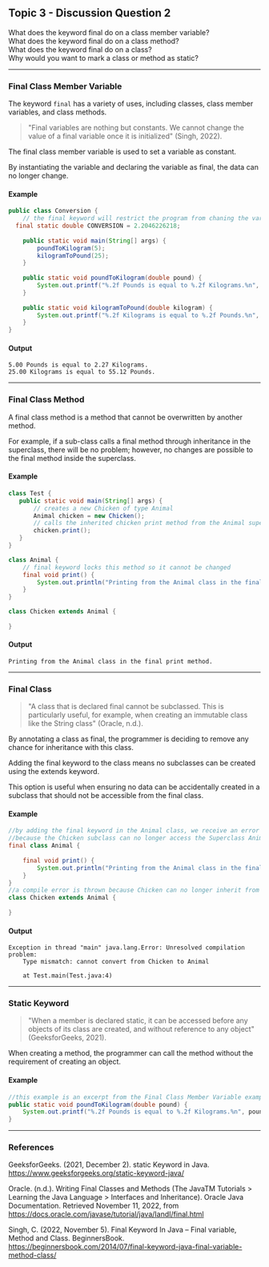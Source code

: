 ## Topic 3 - Discussion Question 2

What does the keyword final do on a class member variable?<br>
What does the keyword final do on a class method?<br>
What does the keyword final do on a class?<br>
Why would you want to mark a class or method as static?<br>

---
### Final Class Member Variable 

The keyword `final` has a variety of uses, including classes, class member variables, and class methods.

> "Final variables are nothing but constants. We cannot change the value of a final variable once it is initialized" (Singh, 2022).

The final class member variable is used to set a variable as constant. 

By instantiating the variable and declaring the variable as final, the data can no longer change.

#### Example
``` Java
public class Conversion {
	// the final keyword will restrict the program from chaning the variable
  final static double CONVERSION = 2.2046226218;
	
	public static void main(String[] args) {
		poundToKilogram(5);
		kilogramToPound(25);
	}
	
	public static void poundToKilogram(double pound) {
		System.out.printf("%.2f Pounds is equal to %.2f Kilograms.%n", pound, (pound / CONVERSION));
	}
	
	public static void kilogramToPound(double kilogram) {
		System.out.printf("%.2f Kilograms is equal to %.2f Pounds.%n", kilogram, (kilogram * CONVERSION));
	}
}
```
#### Output
```
5.00 Pounds is equal to 2.27 Kilograms.
25.00 Kilograms is equal to 55.12 Pounds.
```
---
### Final Class Method
A final class method is a method that cannot be overwritten by another method. 

For example, if a sub-class calls a final method through inheritance in the superclass, there will be no problem; however, no changes are possible to the final method inside the superclass.

#### Example
``` Java	     
class Test {  
   public static void main(String[] args) {
	   // creates a new Chicken of type Animal
	   Animal chicken = new Chicken();
	   // calls the inherited chicken print method from the Animal superclass
	   chicken.print();
   }
}

class Animal {
	// final keyword locks this method so it cannot be changed
	final void print() {
		System.out.println("Printing from the Animal class in the final print method.");
	}
}

class Chicken extends Animal {
	
}
```
#### Output
```
Printing from the Animal class in the final print method.
```
---
### Final Class
> "A class that is declared final cannot be subclassed. This is particularly useful, for example, when creating an immutable class like the String class" (Oracle, n.d.).

By annotating a class as final, the programmer is deciding to remove any chance for inheritance with this class. 

Adding the final keyword to the class means no subclasses can be created using the extends keyword. 

This option is useful when ensuring no data can be accidentally created in a subclass that should not be accessible from the final class.

#### Example
``` Java
//by adding the final keyword in the Animal class, we receive an error when compiling
//because the Chicken subclass can no longer access the Superclass Animal.
final class Animal {
	
	final void print() {
		System.out.println("Printing from the Animal class in the final print method.");
	}
}
//a compile error is thrown because Chicken can no longer inherit from Animal
class Chicken extends Animal {
	
}
```
#### Output
```
Exception in thread "main" java.lang.Error: Unresolved compilation problem: 
	Type mismatch: cannot convert from Chicken to Animal

	at Test.main(Test.java:4)
```
---
### Static Keyword
> "When a member is declared static, it can be accessed before any objects of its class are created, and without reference to any object" (GeeksforGeeks, 2021).

When creating a method, the programmer can call the method without the requirement of creating an object.

#### Example
``` Java
//this example is an excerpt from the Final Class Member Variable example above
public static void poundToKilogram(double pound) {
	System.out.printf("%.2f Pounds is equal to %.2f Kilograms.%n", pound, (pound / CONVERSION));
}
```
---
### References
GeeksforGeeks. (2021, December 2). static Keyword in Java. https://www.geeksforgeeks.org/static-keyword-java/ 

Oracle. (n.d.). Writing Final Classes and Methods (The JavaTM Tutorials > Learning the Java Language > Interfaces and Inheritance). Oracle Java Documentation. Retrieved November 11, 2022, from https://docs.oracle.com/javase/tutorial/java/IandI/final.html 

Singh, C. (2022, November 5). Final Keyword In Java – Final variable, Method and Class. BeginnersBook. https://beginnersbook.com/2014/07/final-keyword-java-final-variable-method-class/
